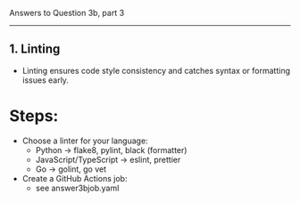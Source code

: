 Answers to Question 3b, part 3

---
## 1. Linting
- Linting ensures code style consistency and catches syntax or formatting issues early.
# Steps:
- Choose a linter for your language:
  - Python → flake8, pylint, black (formatter)
  - JavaScript/TypeScript → eslint, prettier
  - Go → golint, go vet
- Create a GitHub Actions job:
  - see answer3bjob.yaml
